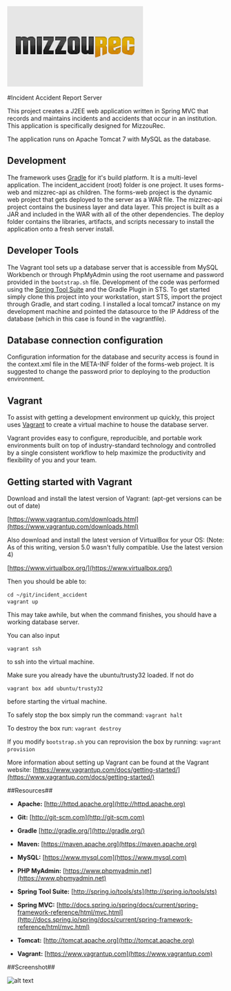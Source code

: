 ![alt text](screenshots/mizzourec_logo.png "Incident Accident Report Server Home Page")

#Incident Accident Report Server


This project creates a J2EE web application written in Spring MVC that records and maintains incidents and accidents that occur
in an institution.  This application is specifically designed for MizzouRec.  

The application runs on Apache Tomcat 7 with MySQL as the database.

## Development ##
The framework uses [Gradle](http://www.gradle.org) for it's build platform.  It is a multi-level application.  The incident_accident (root) folder
is one project.  It uses forms-web and mizzrec-api as children.  The forms-web project is the dynamic web project that gets deployed to the server as
a WAR file.  The mizzrec-api project contains the business layer and data layer.  This project is built as a JAR and included in the WAR with all of the
other dependencies.  The deploy folder contains the libraries, artifacts, and scripts necessary to install the application onto a fresh server install.

## Developer Tools ##
The Vagrant tool sets up a database server that is accessible from MySQL Workbench or through PhpMyAdmin using the root username and password provided in 
the ```bootstrap.sh``` file. 
Development of the code was performed using the [Spring Tool Suite](https://spring.io/tools) and the Gradle Plugin in STS. To get started simply clone
this project into your workstation, start STS, import the project through Gradle, and start coding.  I installed a local tomcat7 instance on my development
machine and pointed the datasource to the IP Address of the database (which in this case is found in the vagrantfile). 

## Database connection configuration ##
Configuration information for the database and security access is found in the context.xml file in the META-INF folder of the forms-web project. 
It is suggested to change the password prior to deploying to the production environment.

## Vagrant ##
To assist with getting a development environment up quickly, this project uses [Vagrant](https://www.vagrantup.com) to create a virtual machine to house the database server. 

Vagrant provides easy to configure, reproducible, and portable work environments built on top of industry-standard technology and controlled by a 
single consistent workflow to help maximize the productivity and flexibility of you and your team.

## Getting started with Vagrant ##
Download and install the latest version of Vagrant: (apt-get versions can be out of date)

[https://www.vagrantup.com/downloads.html](https://www.vagrantup.com/downloads.html)

Also download and install the latest version of VirtualBox for your OS: (Note: As of this writing, version 5.0 wasn't fully compatible. Use the latest version 4)

[https://www.virtualbox.org/](https://www.virtualbox.org/)

Then you should be able to:

```
cd ~/git/incident_accident
vagrant up
```

This may take awhile, but when the command finishes, you should have a working database server.

You can also input

```
vagrant ssh
```
to ssh into the virtual machine.

Make sure you already have the ubuntu/trusty32 loaded.  If not do
```
vagrant box add ubuntu/trusty32
```
before starting the virtual machine.

To safely stop the box simply run the command:
```vagrant halt```

To destroy the box run:
```vagrant destroy```

If you modify ```bootstrap.sh``` you can reprovision the box by running:
```vagrant provision```

More information about setting up Vagrant can be found at the Vagrant website: [https://www.vagrantup.com/docs/getting-started/](https://www.vagrantup.com/docs/getting-started/)

##Resources##

* **Apache:** [http://httpd.apache.org](http://httpd.apache.org)

* **Git:** [http://git-scm.com](http://git-scm.com)

* **Gradle** [http://gradle.org/](http://gradle.org/)

* **Maven:** [https://maven.apache.org](https://maven.apache.org)

* **MySQL:** [https://www.mysql.com](https://www.mysql.com)

* **PHP MyAdmin:** [https://www.phpmyadmin.net](https://www.phpmyadmin.net)

* **Spring Tool Suite:** [http://spring.io/tools/sts](http://spring.io/tools/sts)

* **Spring MVC:** [http://docs.spring.io/spring/docs/current/spring-framework-reference/html/mvc.html](http://docs.spring.io/spring/docs/current/spring-framework-reference/html/mvc.html)

* **Tomcat:** [http://tomcat.apache.org](http://tomcat.apache.org)

* **Vagrant:** [https://www.vagrantup.com](https://www.vagrantup.com)

##Screenshot##

![alt text](screenshots/mizzrec-screenshot.png "Incident Accident Report Server Home Page")
